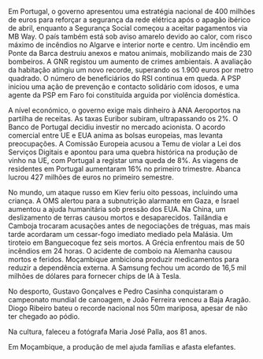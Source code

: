Em Portugal, o governo apresentou uma estratégia nacional de 400 milhões de euros para reforçar a segurança da rede elétrica após o apagão ibérico de abril, enquanto a Segurança Social começou a aceitar pagamentos via MB Way. O país também está sob aviso amarelo devido ao calor, com risco máximo de incêndios no Algarve e interior norte e centro. Um incêndio em Ponte da Barca destruiu anexos e matou animais, mobilizando mais de 230 bombeiros. A GNR registou um aumento de crimes ambientais. A avaliação da habitação atingiu um novo recorde, superando os 1.900 euros por metro quadrado. O número de beneficiários do RSI continua em queda. A PSP iniciou uma ação de prevenção e contacto solidário com idosos, e uma agente da PSP em Faro foi constituída arguida por violência doméstica.

A nível económico, o governo exige mais dinheiro à ANA Aeroportos na partilha de receitas. As taxas Euribor subiram, ultrapassando os 2%. O Banco de Portugal decidiu investir no mercado acionista. O acordo comercial entre UE e EUA anima as bolsas europeias, mas levanta preocupações. A Comissão Europeia acusou a Temu de violar a Lei dos Serviços Digitais e apontou para uma quebra histórica na produção de vinho na UE, com Portugal a registar uma queda de 8%. As viagens de residentes em Portugal aumentaram 16% no primeiro trimestre. Abanca lucrou 427 milhões de euros no primeiro semestre.

No mundo, um ataque russo em Kiev feriu oito pessoas, incluindo uma criança. A OMS alertou para a subnutrição alarmante em Gaza, e Israel aumentou a ajuda humanitária sob pressão dos EUA. Na China, um deslizamento de terras causou mortos e desaparecidos. Tailândia e Camboja trocaram acusações antes de negociações de tréguas, mas mais tarde acordaram um cessar-fogo imediato mediado pela Malásia. Um tiroteio em Banguecoque fez seis mortos. A Grécia enfrentou mais de 50 incêndios em 24 horas. O acidente de comboio na Alemanha causou mortos e feridos. Moçambique ambiciona produzir medicamentos para reduzir a dependência externa. A Samsung fechou um acordo de 16,5 mil milhões de dólares para fornecer chips de IA à Tesla.

No desporto, Gustavo Gonçalves e Pedro Casinha conquistaram o campeonato mundial de canoagem, e João Ferreira venceu a Baja Aragão. Diogo Ribeiro bateu o recorde nacional nos 50m mariposa, apesar de não ter chegado ao pódio.

Na cultura, faleceu a fotógrafa Maria José Palla, aos 81 anos.

Em Moçambique, a produção de mel ajuda famílias e afasta elefantes.